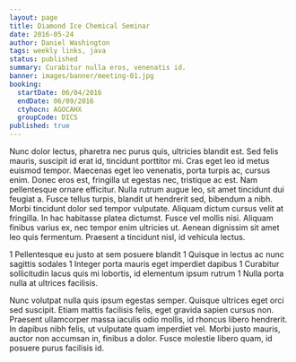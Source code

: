 ```yaml
---
layout: page
title: Diamond Ice Chemical Seminar
date: 2016-05-24
author: Daniel Washington
tags: weekly links, java
status: published
summary: Curabitur nulla eros, venenatis id.
banner: images/banner/meeting-01.jpg
booking:
  startDate: 06/04/2016
  endDate: 06/09/2016
  ctyhocn: AGOCAHX
  groupCode: DICS
published: true
---
```

Nunc dolor lectus, pharetra nec purus quis, ultricies blandit est. Sed felis mauris, suscipit id erat id, tincidunt porttitor mi. Cras eget leo id metus euismod tempor. Maecenas eget leo venenatis, porta turpis ac, cursus enim. Donec eros est, fringilla ut egestas nec, tristique ac est. Nam pellentesque ornare efficitur. Nulla rutrum augue leo, sit amet tincidunt dui feugiat a. Fusce tellus turpis, blandit ut hendrerit sed, bibendum a nibh. Morbi tincidunt dolor sed tempor vulputate. Aliquam dictum cursus velit at fringilla. In hac habitasse platea dictumst. Fusce vel mollis nisi. Aliquam finibus varius ex, nec tempor enim ultricies ut. Aenean dignissim sit amet leo quis fermentum. Praesent a tincidunt nisl, id vehicula lectus.

1 Pellentesque eu justo at sem posuere blandit
1 Quisque in lectus ac nunc sagittis sodales
1 Integer porta mauris eget imperdiet dapibus
1 Curabitur sollicitudin lacus quis mi lobortis, id elementum ipsum rutrum
1 Nulla porta nulla at ultrices facilisis.

Nunc volutpat nulla quis ipsum egestas semper. Quisque ultrices eget orci sed suscipit. Etiam mattis facilisis felis, eget gravida sapien cursus non. Praesent ullamcorper massa iaculis odio mollis, id rhoncus libero hendrerit. In dapibus nibh felis, ut vulputate quam imperdiet vel. Morbi justo mauris, auctor non accumsan in, finibus a dolor. Fusce molestie libero quam, id posuere purus facilisis id.
